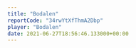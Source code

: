 ```yaml
---
title: "Bodalen"
reportCode: "34rwYtXfThmA2Dbp"
player: "Bodalen"
date: 2021-06-27T18:56:46.133000+00:00
---
```

